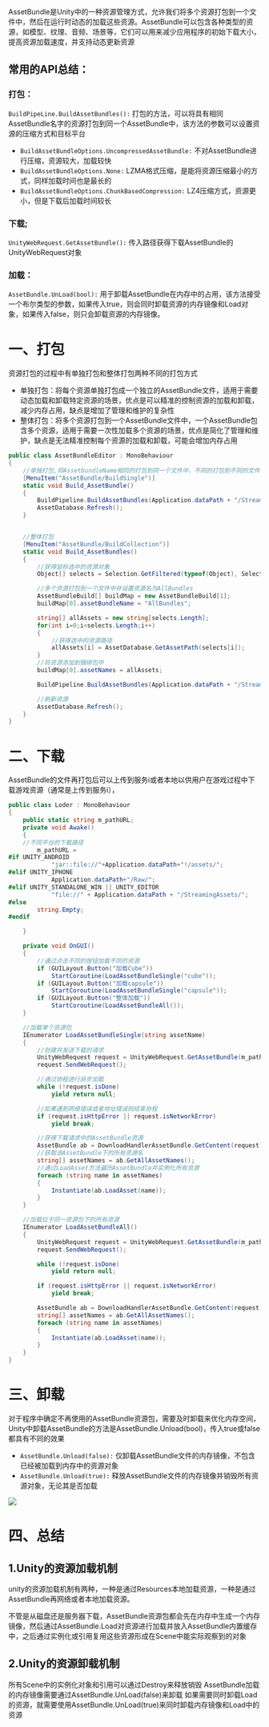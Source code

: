 
AssetBundle是Unity中的一种资源管理方式，允许我们将多个资源打包到一个文件中，然后在运行时动态的加载这些资源。AssetBundle可以包含各种类型的资源，如模型、纹理、音频、场景等，它们可以用来减少应用程序的初始下载大小，提高资源加载速度，并支持动态更新资源

## 常用的API总结：
### 打包：

`BuildPipeLine.BuildAssetBundles():` 打包的方法，可以将具有相同AssetBundle名字的资源打包到同一个AssetBundle中，该方法的参数可以设置资源的压缩方式和目标平台

- `BuildAssetBundleOptions.UncompressedAssetBundle:` 不对AssetBundle进行压缩，资源较大，加载较快
- `BuildAssetBundleOptions.None:` LZMA格式压缩，是能将资源压缩最小的方式，同样加载时间也是最长的
- `BuildAssetBundleOptions.ChunkBasedCompression:` LZ4压缩方式，资源更小，但是下载后加载时间较长
### 下载;

`UnityWebRequest.GetAssetBundle():` 传入路径获得下载AssetBundle的UnityWebRequest对象

### 加载：

`AssetBundle.UnLoad(bool):` 用于卸载AssetBundle在内存中的占用，该方法接受一个布尔类型的参数，如果传入true，则会同时卸载资源的内存镜像和Load对象，如果传入false，则只会卸载资源的内存镜像。
# 一、打包

资源打包的过程中有单独打包和整体打包两种不同的打包方式
- 单独打包：将每个资源单独打包成一个独立的AssetBundle文件，适用于需要动态加载和卸载特定资源的场景，优点是可以精准的控制资源的加载和卸载，减少内存占用，缺点是增加了管理和维护的复杂性
- 整体打包：将多个资源打包到一个AssetBundle文件中，一个AssetBundle包含多个资源，适用于需要一次性加载多个资源的场景，优点是简化了管理和维护，缺点是无法精准控制每个资源的加载和卸载，可能会增加内存占用


```c#
public class AssetBundleEditor : MonoBehaviour
{
    //单独打包,将AssetbundleName相同的打包到同一个文件中，不同的打包到不同的文件
    [MenuItem("AssetBundle/BuildSingle")]
    static void Build_AssetBundle()
    {
        BuildPipeline.BuildAssetBundles(Application.dataPath + "/StreamingAssets", BuildAssetBundleOptions.DeterministicAssetBundle | BuildAssetBundleOptions.ChunkBasedCompression, BuildTarget.StandaloneWindows);
        AssetDatabase.Refresh();
    }


    //整体打包
    [MenuItem("AssetBundle/BuildCollection")]
    static void Build_AssetBundles()
    {
        //获得鼠标选中的资源对象
        Object[] selects = Selection.GetFiltered(typeof(Object), SelectionMode.DeepAssets);

        //多个资源打包到一个文件中并设置资源名为AllBundles
        AssetBundleBuild[] buildMap = new AssetBundleBuild[1];
        buildMap[0].assetBundleName = "AllBundles";

        string[] allAssets = new string[selects.Length];
        for(int i=0;i<selects.Length;i++)
        {
            //获得选中的资源路径
            allAssets[i] = AssetDatabase.GetAssetPath(selects[i]);
        }
        //将资源添加到捆绑包中
        buildMap[0].assetNames = allAssets;

        BuildPipeline.BuildAssetBundles(Application.dataPath + "/StreamingAssets", buildMap, BuildAssetBundleOptions.DeterministicAssetBundle | BuildAssetBundleOptions.ChunkBasedCompression, BuildTarget.StandaloneWindows);

        //刷新资源
        AssetDatabase.Refresh();
    }
}
```


# 二、下载

AssetBundle的文件再打包后可以上传到服务i或者本地以供用户在游戏过程中下载游戏资源（通常是上传到服务i），

```c#
public class Loder : MonoBehaviour
{
    public static string m_pathURL;
    private void Awake()
    {
    //不同平台的下载路径
        m_pathURL =
#if UNITY_ANDROID
            "jar::file://"+Application.dataPath+"!/assets/";
#elif UNITY_IPHONE
            Application.dataPath+"/Raw/";
#elif UNITY_STANDALONE_WIN || UNITY_EDITOR
            "file://" + Application.dataPath + "/StreamingAssets/";
#else
        string.Empty;
#endif

    }

    private void OnGUI()
    {
        //通过点击不同的按钮加载不同的资源
        if (GUILayout.Button("加载Cube"))
            StartCoroutine(LoadAssetBundleSingle("cube"));
        if (GUILayout.Button("加载capsule"))
            StartCoroutine(LoadAssetBundleSingle("capsule"));
        if (GUILayout.Button("整体加载"))
            StartCoroutine(LoadAssetBundleAll());
    }

    //加载单个资源包
    IEnumerator LoadAssetBundleSingle(string assetName)
    {
        //创建并发送下载的请求
        UnityWebRequest request = UnityWebRequest.GetAssetBundle(m_pathURL + assetName);
        request.SendWebRequest();

        //通过协程进行异步加载
        while (!request.isDone)
            yield return null;

        //如果遇到网络错误或者地址错误则结束协程
        if (request.isHttpError || request.isNetworkError)
            yield break;

        //获得下载请求中的AssetBundle资源
        AssetBundle ab = DownloadHandlerAssetBundle.GetContent(request);
        //获取该AssetBundle下的所有资源名
        string[] assetNames = ab.GetAllAssetNames();
        //通过LoadAsset方法遍历AssetBundle并实例化所有资源
        foreach (string name in assetNames)
        {
            Instantiate(ab.LoadAsset(name));
        }
    }

    //加载位于同一资源包下的所有资源
    IEnumerator LoadAssetBundleAll()
    {
        UnityWebRequest request = UnityWebRequest.GetAssetBundle(m_pathURL + "allbundles");
        request.SendWebRequest();

        while (!request.isDone)
            yield return null;

        if (request.isHttpError || request.isNetworkError)
            yield break;

        AssetBundle ab = DownloadHandlerAssetBundle.GetContent(request);
        string[] assetNames = ab.GetAllAssetNames();
        foreach (string name in assetNames)
        {
            Instantiate(ab.LoadAsset(name));
        }
    }
}

```


# 三、卸载

对于程序中确定不再使用的AssetBundle资源包，需要及时卸载来优化内存空间，Unity中卸载AssetBundle的方法是AssetBundle.Unload(bool)，传入true或false都具有不同的效果
- `AssetBundle.Unload(false):` 仅卸载AssetBundle文件的内存镜像，不包含已经被加载到内存中的资源对象
- `AssetBundle.Unload(true):` 释放AssetBundle文件的内存镜像并销毁所有资源对象，无论其是否加载


![](https://github.com/shishouheng/Unity-learning/blob/main/images/assetbundle.png)
# 四、总结

## 1.Unity的资源加载机制

unity的资源加载机制有两种，一种是通过Resources本地加载资源，一种是通过AssetBundle再网络或者本地加载资源。

不管是从磁盘还是服务器下载，AssetBundle资源包都会先在内存中生成一个内存镜像，然后通过AssetBundle.Load对资源进行加载并放入AssetBundle内置缓存中，之后通过实例化或引用复用这些资源形成在Scene中能实际观察到的对象


## 2.Unity的资源卸载机制

所有Scene中的实例化对象和引用可以通过Destroy来释放销毁
AssetBundle加载的内存镜像需要通过AssetBundle.UnLoad(false)来卸载
如果需要同时卸载Load的资源，就需要使用AssetBundle.UnLoad(true)来同时卸载内存镜像和Load中的资源